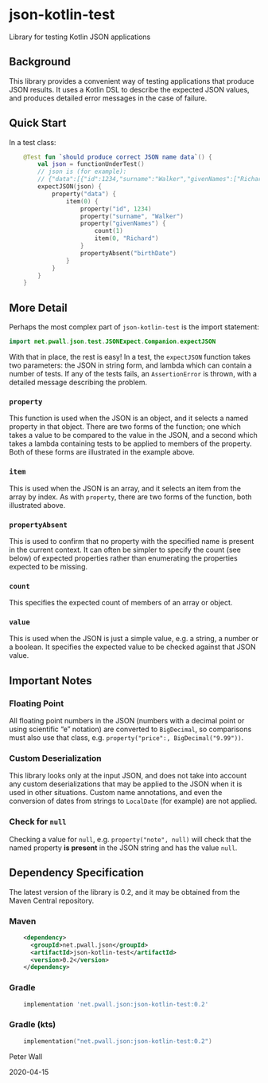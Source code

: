 # json-kotlin-test

Library for testing Kotlin JSON applications

## Background

This library provides a convenient way of testing applications that produce JSON results.
It uses a Kotlin DSL to describe the expected JSON values, and produces detailed error messages in the case of failure.

## Quick Start

In a test class:
```kotlin
    @Test fun `should produce correct JSON name data`() {
        val json = functionUnderTest()
        // json is (for example):
        // {"data":[{"id":1234,"surname":"Walker","givenNames":["Richard"]}]}
        expectJSON(json) {
            property("data") {
                item(0) {
                    property("id", 1234)
                    property("surname", "Walker")
                    property("givenNames") {
                        count(1)
                        item(0, "Richard")
                    }
                    propertyAbsent("birthDate")
                }
            }
        }
    }
```

## More Detail

Perhaps the most complex part of `json-kotlin-test` is the import statement:
```kotlin
import net.pwall.json.test.JSONExpect.Companion.expectJSON
```

With that in place, the rest is easy!
In a test, the `expectJSON` function takes two parameters: the JSON in string form, and lambda which can contain a
number of tests.
If any of the tests fails, an `AssertionError` is thrown, with a detailed message describing the problem.

### `property`

This function is used when the JSON is an object, and it selects a named property in that object.
There are two forms of the function; one which takes a value to be compared to the value in the JSON, and a second which
takes a lambda containing tests to be applied to members of the property.
Both of these forms are illustrated in the example above.

### `item`

This is used when the JSON is an array, and it selects an item from the array by index.
As with `property`, there are two forms of the function, both illustrated above.

### `propertyAbsent`

This is used to confirm that no property with the specified name is present in the current context.
It can often be simpler to specify the count (see below) of expected properties rather than enumerating the properties
expected to be missing.

### `count`

This specifies the expected count of members of an array or object.

### `value`

This is used when the JSON is just a simple value, e.g. a string, a number or a boolean.
It specifies the expected value to be checked against that JSON value.

## Important Notes

### Floating Point

All floating point numbers in the JSON (numbers with a decimal point or using scientific &ldquo;e&rdquo; notation) are
converted to `BigDecimal`, so comparisons must also use that class, e.g. `property("price":, BigDecimal("9.99"))`.

### Custom Deserialization

This library looks only at the input JSON, and does not take into account any custom deserializations that may be
applied to the JSON when it is used in other situations.
Custom name annotations, and even the conversion of dates from strings to `LocalDate` (for example) are not applied.

### Check for `null`

Checking a value for `null`, e.g. `property("note", null)` will check that the named property **is present** in the JSON
string and has the value `null`.

## Dependency Specification

The latest version of the library is 0.2, and it may be obtained from the Maven Central repository.

### Maven
```xml
    <dependency>
      <groupId>net.pwall.json</groupId>
      <artifactId>json-kotlin-test</artifactId>
      <version>0.2</version>
    </dependency>
```
### Gradle
```groovy
    implementation 'net.pwall.json:json-kotlin-test:0.2'
```
### Gradle (kts)
```kotlin
    implementation("net.pwall.json:json-kotlin-test:0.2")
```

Peter Wall

2020-04-15
